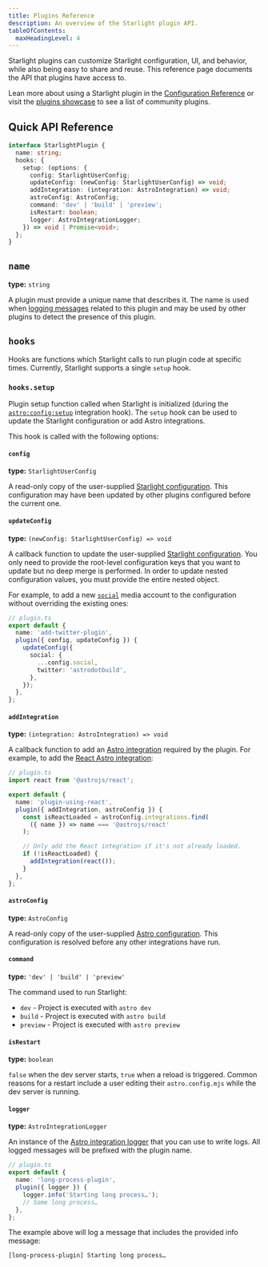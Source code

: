 ```yaml
---
title: Plugins Reference
description: An overview of the Starlight plugin API.
tableOfContents:
  maxHeadingLevel: 4
---
```


Starlight plugins can customize Starlight configuration, UI, and behavior, while also being easy to share and reuse.
This reference page documents the API that plugins have access to.

Lean more about using a Starlight plugin in the [Configuration Reference](/reference/configuration/#plugins) or visit the [plugins showcase](/showcase/#community-plugins) to see a list of community plugins.

## Quick API Reference

```ts
interface StarlightPlugin {
  name: string;
  hooks: {
    setup: (options: {
      config: StarlightUserConfig;
      updateConfig: (newConfig: StarlightUserConfig) => void;
      addIntegration: (integration: AstroIntegration) => void;
      astroConfig: AstroConfig;
      command: 'dev' | 'build' | 'preview';
      isRestart: boolean;
      logger: AstroIntegrationLogger;
    }) => void | Promise<void>;
  };
}
```

## `name`

**type:** `string`

A plugin must provide a unique name that describes it. The name is used when [logging messages](#logger) related to this plugin and may be used by other plugins to detect the presence of this plugin.

## `hooks`

Hooks are functions which Starlight calls to run plugin code at specific times. Currently, Starlight supports a single `setup` hook.

### `hooks.setup`

Plugin setup function called when Starlight is initialized (during the [`astro:config:setup`](https://docs.astro.build/en/reference/integrations-reference/#astroconfigsetup) integration hook).
The `setup` hook can be used to update the Starlight configuration or add Astro integrations.

This hook is called with the following options:

#### `config`

**type:** `StarlightUserConfig`

A read-only copy of the user-supplied [Starlight configuration](/reference/configuration).
This configuration may have been updated by other plugins configured before the current one.

#### `updateConfig`

**type:** `(newConfig: StarlightUserConfig) => void`

A callback function to update the user-supplied [Starlight configuration](/reference/configuration).
You only need to provide the root-level configuration keys that you want to update but no deep merge is performed. In order to update nested configuration values, you must provide the entire nested object.

For example, to add a new [`social`](/reference/configuration/#social) media account to the configuration without overriding the existing ones:

```ts {5-10}
// plugin.ts
export default {
  name: 'add-twitter-plugin',
  plugin({ config, updateConfig }) {
    updateConfig({
      social: {
        ...config.social,
        twitter: 'astrodotbuild',
      },
    });
  },
};
```

#### `addIntegration`

**type:** `(integration: AstroIntegration) => void`

A callback function to add an [Astro integration](https://docs.astro.build/en/reference/integrations-reference/) required by the plugin.
For example, to add the [React Astro integration](https://docs.astro.build/en/guides/integrations-guide/react/):

```ts {13}
// plugin.ts
import react from '@astrojs/react';

export default {
  name: 'plugin-using-react',
  plugin({ addIntegration, astroConfig }) {
    const isReactLoaded = astroConfig.integrations.find(
      ({ name }) => name === '@astrojs/react'
    );

    // Only add the React integration if it's not already loaded.
    if (!isReactLoaded) {
      addIntegration(react());
    }
  },
};
```

#### `astroConfig`

**type:** `AstroConfig`

A read-only copy of the user-supplied [Astro configuration](https://docs.astro.build/en/reference/configuration-reference/).
This configuration is resolved before any other integrations have run.

#### `command`

**type:** `'dev' | 'build' | 'preview'`

The command used to run Starlight:

- `dev` - Project is executed with `astro dev`
- `build` - Project is executed with `astro build`
- `preview` - Project is executed with `astro preview`

#### `isRestart`

**type:** `boolean`

`false` when the dev server starts, `true` when a reload is triggered.
Common reasons for a restart include a user editing their `astro.config.mjs` while the dev server is running.

#### `logger`

**type:** `AstroIntegrationLogger`

An instance of the [Astro integration logger](https://docs.astro.build/en/reference/integrations-reference/#astrointegrationlogger) that you can use to write logs.
All logged messages will be prefixed with the plugin name.

```ts {5}
// plugin.ts
export default {
  name: 'long-process-plugin',
  plugin({ logger }) {
    logger.info('Starting long process…');
    // Some long process…
  },
};
```

The example above will log a message that includes the provided info message:

```shell
[long-process-plugin] Starting long process…
```
